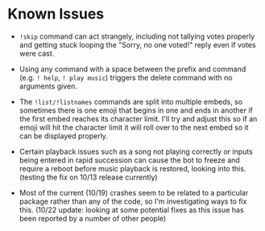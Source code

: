 # Known Issues

- `!skip` command can act strangely, including not tallying votes properly and getting stuck looping the "Sorry, no one voted!" reply even if votes were cast.

- Using any command with a space between the prefix and command (e.g. `! help`, `! play music`) triggers the delete command with no arguments given.

- The `!list/!listnames` commands are split into multiple embeds, so sometimes there is one emoji that begins in one and ends in another if the first embed reaches its character limit. I'll try and adjust this so if an emoji will hit the character limit it will roll over to the next embed so it can be displayed properly.

- Certain playback issues such as a song not playing correctly or inputs being entered in rapid succession can cause the bot to freeze and require a reboot before music playback is restored, looking into this. (testing the fix on 10/13 release currently)

- Most of the current (10/19) crashes seem to be related to a particular package rather than any of the code, so I'm investigating ways to fix this. (10/22 update: looking at some potential fixes as this issue has been reported by a number of other people)